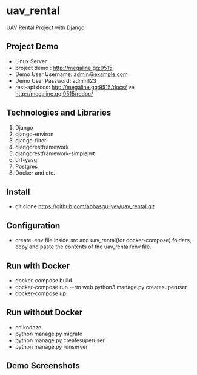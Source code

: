 # uav_rental
UAV Rental Project with Django

## Project Demo
- Linux Server
- project demo : http://megaline.gq:9515
- Demo User Username: admin@example.com
- Demo User Password: admin123
- rest-api docs: http://megaline.gq:9515/docs/ ve http://megaline.gq:9515/redoc/

## Technologies and Libraries
1. Django
2. django-environ
3. django-filter
4. djangorestframework
5. djangorestframework-simplejwt
6. drf-yasg
7. Postgres
8. Docker and etc.

## Install
- git clone https://github.com/abbasguliyev/uav_rental.git
## Configuration
- create .env file inside src and uav_rental(for docker-compose) folders, copy and paste the contents of the uav_rental/env file.
## Run with Docker
- docker-compose build
- docker-compose run --rm web python3 manage.py createsuperuser
- docker-compose up

## Run without Docker
- cd kodaze
- python manage.py migrate
- python manage.py createsuperuser
- python manage.py runserver

## Demo Screenshots
![<img alt="alt_text" width="10px" />](/src/media/assets/sc1.png?raw=true "Optional Title")
![<img alt="alt_text" width="10px" />](/src/media/assets/sc2.png?raw=true "Optional Title")
![<img alt="alt_text" width="10px" />](/src/media/assets/sc3.png?raw=true "Optional Title")
![<img alt="alt_text" width="10px" />](/src/media/assets/sc4.png?raw=true "Optional Title")
![<img alt="alt_text" width="10px" />](/src/media/assets/sc5.png?raw=true "Optional Title")
![<img alt="alt_text" width="10px" />](/src/media/assets/sc6.png?raw=true "Optional Title")
![<img alt="alt_text" width="10px" />](/src/media/assets/sc7.png?raw=true "Optional Title")
![<img alt="alt_text" width="10px" />](/src/media/assets/sc8.png?raw=true "Optional Title")
![<img alt="alt_text" width="10px" />](/src/media/assets/sc9.png?raw=true "Optional Title")
![<img alt="alt_text" width="10px" />](/src/media/assets/sc10.png?raw=true "Optional Title")
![<img alt="alt_text" width="10px" />](/src/media/assets/sc11.png?raw=true "Optional Title")
![<img alt="alt_text" width="10px" />](/src/media/assets/sc12.png?raw=true "Optional Title")
![<img alt="alt_text" width="10px" />](/src/media/assets/sc13.png?raw=true "Optional Title")
![<img alt="alt_text" width="10px" />](/src/media/assets/sc14.png?raw=true "Optional Title")
![<img alt="alt_text" width="10px" />](/src/media/assets/sc15.png?raw=true "Optional Title")
![<img alt="alt_text" width="10px" />](/src/media/assets/sc16.png?raw=true "Optional Title")
